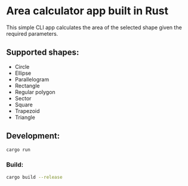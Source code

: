 # Area calculator app built in Rust

This simple CLI app calculates the area of the selected shape given the required parameters.

## Supported shapes:

- Circle
- Ellipse
- Parallelogram
- Rectangle
- Regular polygon
- Sector
- Square
- Trapezoid
- Triangle

## Development:

```bash
cargo run
```

### Build:

```bash
cargo build --release
```
